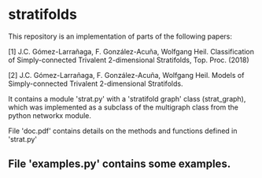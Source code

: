 # stratifolds
This repository is an implementation of parts of the following papers:

[1] J.C. Gómez-Larrañaga, F. González-Acuña, Wolfgang Heil. Classification of Simply-connected Trivalent 2-dimensional Stratifolds, Top. Proc. (2018)

[2] J.C. Gómez-Larrañaga, F. González-Acuña, Wolfgang Heil. Models of Simply-connected Trivalent 2-dimensional Stratifolds.

It contains a module 'strat.py' with a 'stratifold graph' class (strat_graph), which was implemented as a subclass of the multigraph class from the python networkx module.

File 'doc.pdf' contains details on the methods and functions defined in 'strat.py'

File 'examples.py' contains some examples.
--
